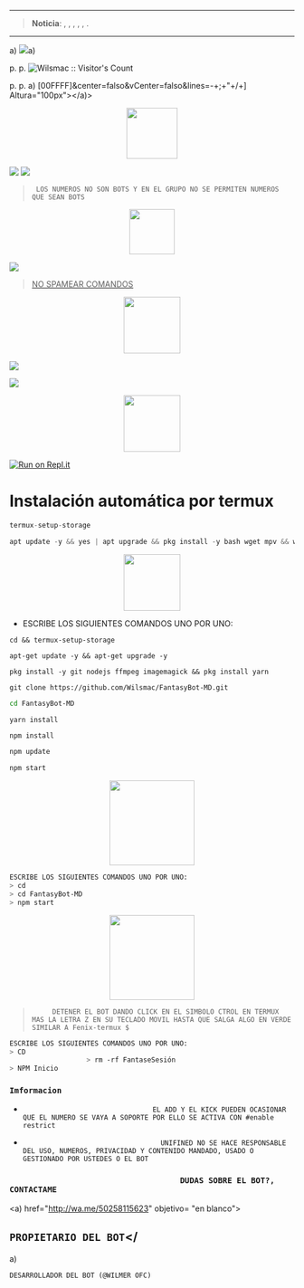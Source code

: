 
------------------
> **Noticia**:  , ,  ,  ,  ,  .
------------------
a) <Img Src="https://img.shields.io/badge/-click el nuevo repositorio del bot-000000?style=for-the-badge&logo=GitHub&logoColor=negro" />a)


p.
p. <img src="https://profile-counter.glitch.me/{FantasyBot-MD}/count.svg" alt="Wilsmac :: Visitor's Count" /></p>

p.
p. 
a) [00FFFF]&center=falso&vCenter=falso&lines=-+;+"+/+] Altura="100px"></a)> 
</p>
 
<p align="center"> 
<a href="https://github.com/Wilsmac"><img src="http://readme-typing-svg.herokuapp.com?font=mono&size=19&duration=4000&color=[00FFFF]&center=falso&vCenter=falso&lines=𝑭𝒂𝒏𝒕𝒂𝒔𝒚𝑩𝒐𝒕-𝑴𝑫++;Grupos+Oficiales+de" height="90px"></a> 
</p>

<a href="https://chat.whatsapp.com/EAxOACyzjB6JhkRvQvw4zl" target="blank"><img src="https://img.shields.io/badge/Grupo-OfiCIAL DEL BOT-25D366?style=for-the-badge&logo=whatsapp&logoColor=white" /></a>
<a href="https://chat.whatsapp.com/GK9jQ7sY7XRGxhu6UoTOle" target="blank"><img src="https://img.shields.io/badge/grupo de soporté-✨-25D366?style=for-the-badge&logo=whatsapp&logoColor=white" /></a>

>      LOS NUMEROS NO SON BOTS Y EN EL GRUPO NO SE PERMITEN NUMEROS QUE SEAN BOTS    

<p align="center"> 
<a href="https://github.com/Wilsmac"><img src="http://readme-typing-svg.herokuapp.com?font=mono&size=15&duration=4000&color=[00FFFF]&center=falso&vCenter=falso&lines=𝑭𝒂𝒏𝒕𝒂𝒔𝒚𝑩𝒐𝒕-𝑴𝑫++;𝐵𝑜𝑡𝑠+𝑂𝑓𝑖𝑐𝑎𝑙𝑒𝑠+𝑑𝑒" height="80px"></a> 
</p>
<a href="https://api.whatsapp.com/send/?phone=50250101139&text=Hola%20vengo%20a%20pedir%20el%20numero%20del%20bot.&type=phone_number&app_absent=0" target="blank"><img src="https://img.shields.io/badge/BOT_OFICIAL_1-000000?style=for-the-badge&logo=whatsapp&logoColor=white" />

>  NO SPAMEAR COMANDOS



<p align="center"> 

<p align="center"> 
<a href="https://github.com/Wilsmac"><img src="http://readme-typing-svg.herokuapp.com?font=mono&size=15&duration=4000&color=[00FFFF]&center=falso&vCenter=falso&lines=𝑭𝒂𝒏𝒕𝒂𝒔𝒚𝑩𝒐𝒕-𝑴𝑫++;𝐶𝑂𝑁𝐹𝐼𝐺𝑈𝑅𝐴𝐶𝐼𝑂́𝑁+𝑃𝐴𝑅𝐴" height="100px"></a> 

 <a href="https://github.com/Wilsmac/FantasyBot-MD/fork" target="black"><img src="https://img.shields.io/badge/♥️-clona_el_repositorio-000000?style=for-the-badge&logo=GitHub&logoColor=black" /></a>

<a href="https://github.com/Wilsmac/FantasyBot-MD/blob/master/config.js" target="black"><img src="https://img.shields.io/badge/♥️-Cambiar el owner del bot-000000?style=for-the-badge&logo=GitHub&logoColor=black" /></a>
  
<p align="center"> 
<a href="https://github.com/Wilsmac"><img src="http://readme-typing-svg.herokuapp.com?font=mono&size=15&duration=4000&color=[00FFFF]&center=falso&vCenter=falso&lines=replit++;activa+el+bot+en" height="100px"></a> 
</p>

[![Run on Repl.it](https://repl.it/badge/github/Wilsmac/FantasyBot-MD)](https://repl.it/github/Wilsmac/FantasyBot-MD) 

## <h1>Instalación automática por termux</h1>
 
```ts
termux-setup-storage
```  
```ts
apt update -y && yes | apt upgrade && pkg install -y bash wget mpv && wget -O - https://raw.githubusercontent.com/Wilsmac/FantasyBot-MD/master/Fantasy.sh | bash
```

 <p align="center"> 
<a href="https://github.com/Wilsmac"><img src="http://readme-typing-svg.herokuapp.com?font=mono&size=20&duration=3000&color=[00FFFF]&center=falso&vCenter=falso&lines=Termux++;activa+el+Bot+en" height="100px"></a> 
</p>

- ESCRIBE LOS SIGUIENTES COMANDOS UNO POR UNO:
```
cd && termux-setup-storage
```

```
apt-get update -y && apt-get upgrade -y
```

```
pkg install -y git nodejs ffmpeg imagemagick && pkg install yarn 
```

```
git clone https://github.com/Wilsmac/FantasyBot-MD.git
```
```bash
cd FantasyBot-MD
```
```
yarn install
```

```bash
npm install
```

```bash
npm update
```

```bash
npm start
```

<p align="center"> 
<a href="https://github.com/Wilsmac"><img src="http://readme-typing-svg.herokuapp.com?font=mono&size=15&duration=4000&color=[00FFFF]&center=falso&vCenter=falso&lines=♥️✨++;en+caso+de+detenerse+en+termux" height="150px"></a> 
</p>

```bash
ESCRIBE LOS SIGUIENTES COMANDOS UNO POR UNO:
> cd
> cd FantasyBot-MD
> npm start
```

<p align="center"> 
<a) href="https://github.com/Wilsmac"><Img Src="http://readme-typing-svg.herokuapp.com?font=mono&size=15&duration=4000&color=[000000]&center=falso&vCenter=falso&lines=✨♥️++;Pedir+otro+codigo+qr+en+termux" height="150px"></a)> 
</p>

>          DETENER EL BOT DANDO CLICK EN EL SIMBOLO CTROL EN TERMUX MAS LA LETRA Z EN SU TECLADO MOVIL HASTA QUE SALGA ALGO EN VERDE SIMILAR A Fenix-termux $           

```Bash
ESCRIBE LOS SIGUIENTES COMANDOS UNO POR UNO:
> CD 
                   > rm -rf FantaseSesión                     
> NPM Inicio
```

### `Imformacion`
-                                     EL ADD Y EL KICK PUEDEN OCASIONAR QUE EL NUMERO SE VAYA A SOPORTE POR ELLO SE ACTIVA CON #enable restrict                                     
-                                       UNIFINED NO SE HACE RESPONSABLE DEL USO, NUMEROS, PRIVACIDAD Y CONTENIDO MANDADO, USADO O GESTIONADO POR USTEDES O EL BOT                                     
 
 ### `                                     DUDAS SOBRE EL BOT?, CONTACTAME                                   `
<a) href="http://wa.me/50258115623" objetivo= "en blanco">


## <H2><H2><H2><H2>`PROPIETARIO DEL BOT`</
a) 
  
`DESARROLLADOR DEL BOT (@WILMER OFC)`
